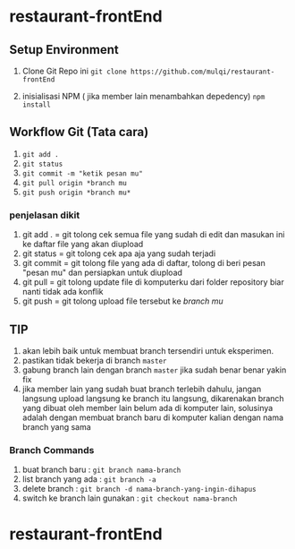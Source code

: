 # restaurant-frontEnd

## Setup Environment

1. Clone Git Repo ini
   `git clone https://github.com/mulqi/restaurant-frontEnd`

2. inisialisasi NPM ( jika member lain menambahkan depedency)
   `npm install`

## Workflow Git (Tata cara)

1. `git add . ` 
2. `git status` 
3. `git commit -m "ketik pesan mu"`
4. `git pull origin *branch mu`
5. `git push origin *branch mu*`
   
### penjelasan dikit

1. git add . = git tolong cek semua file yang sudah di edit dan masukan ini ke daftar file yang akan diupload
2. git status = git tolong cek apa aja yang sudah terjadi
3. git commit = git tolong file yang ada di daftar, tolong di beri pesan "pesan mu" dan persiapkan untuk diupload
4. git pull = git tolong update file di komputerku dari folder repository biar nanti tidak ada konflik
5. git push = git tolong upload file tersebut ke *branch mu*

## TIP
1. akan lebih baik untuk membuat branch tersendiri untuk eksperimen.
2. pastikan tidak bekerja di branch `master`
3. gabung branch lain dengan branch `master` jika sudah benar benar yakin fix
4. jika member lain yang sudah buat branch terlebih dahulu, jangan langsung upload langsung ke branch itu langsung, dikarenakan branch yang dibuat oleh member lain belum ada di komputer lain, solusinya adalah dengan membuat branch baru di komputer kalian dengan nama branch yang sama

### Branch Commands
   1. buat branch baru : `git branch nama-branch`
   2. list branch yang ada : `git branch -a`
   3. delete branch : `git branch -d nama-branch-yang-ingin-dihapus`
   4. switch ke branch lain gunakan : `git checkout nama-branch`

# restaurant-frontEnd
